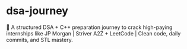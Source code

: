 # dsa-journey
🚀 A structured DSA + C++ preparation journey to crack high-paying internships like JP Morgan | Striver A2Z + LeetCode | Clean code, daily commits, and STL mastery.
